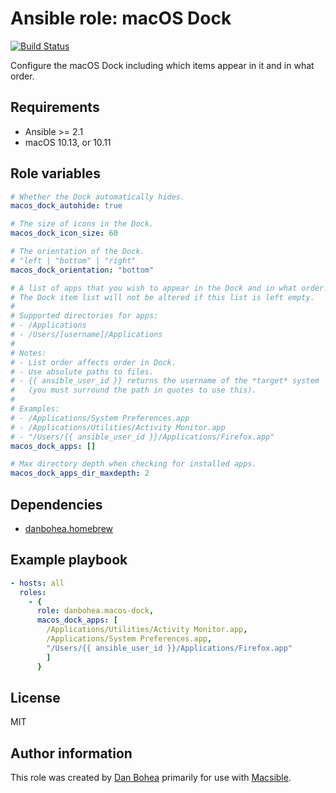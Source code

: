 # Ansible role: macOS Dock

[![Build Status](https://travis-ci.org/danbohea/ansible-role-dock-items.svg?branch=master)](https://travis-ci.org/danbohea/ansible-role-dock-items)

Configure the macOS Dock including which items appear in it and in what order.


## Requirements

- Ansible >= 2.1
- macOS 10.13, or 10.11


## Role variables

```yaml
# Whether the Dock automatically hides.
macos_dock_autohide: true

# The size of icons in the Dock.
macos_dock_icon_size: 60

# The orientation of the Dock.
# "left | "bottom" | "right"
macos_dock_orientation: "bottom"

# A list of apps that you wish to appear in the Dock and in what order.
# The Dock item list will not be altered if this list is left empty.
# 
# Supported directories for apps:
# - /Applications
# - /Users/[username]/Applications
# 
# Notes:
# - List order affects order in Dock.
# - Use absolute paths to files.
# - {{ ansible_user_id }} returns the username of the *target* system
#   (you must surround the path in quotes to use this).
#
# Examples:
# - /Applications/System Preferences.app
# - /Applications/Utilities/Activity Monitor.app
# - "/Users/{{ ansible_user_id }}/Applications/Firefox.app"
macos_dock_apps: []

# Max directory depth when checking for installed apps.
macos_dock_apps_dir_maxdepth: 2
```


## Dependencies

- [danbohea.homebrew](https://galaxy.ansible.com/danbohea/homebrew)


## Example playbook

```yaml
- hosts: all
  roles:
    - { 
      role: danbohea.macos-dock,
      macos_dock_apps: [
        /Applications/Utilities/Activity Monitor.app,
        /Applications/System Preferences.app,
        "/Users/{{ ansible_user_id }}/Applications/Firefox.app"
        ]
      }
```


## License

MIT


## Author information

This role was created by [Dan Bohea](http://bohea.co.uk) primarily for use with [Macsible](https://github.com/macsible/macsible).
